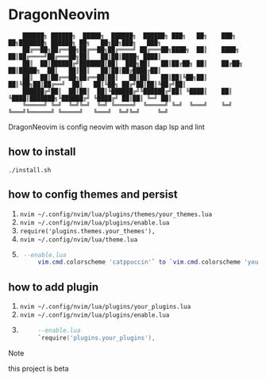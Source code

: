 # DragonNeovim

        ██████╗ ██████╗  █████╗  ██████╗  ██████╗ ███╗   ██╗    ███╗   ██╗███████╗ ██████╗ ██╗   ██╗██╗███╗   ███╗
        ██╔══██╗██╔══██╗██╔══██╗██╔════╝ ██╔═══██╗████╗  ██║    ████╗  ██║██╔════╝██╔═══██╗██║   ██║██║████╗ ████║
        ██║  ██║██████╔╝███████║██║  ███╗██║   ██║██╔██╗ ██║    ██╔██╗ ██║█████╗  ██║   ██║██║   ██║██║██╔████╔██║
        ██║  ██║██╔══██╗██╔══██║██║   ██║██║   ██║██║╚██╗██║    ██║╚██╗██║██╔══╝  ██║   ██║╚██╗ ██╔╝██║██║╚██╔╝██║
        ██████╔╝██║  ██║██║  ██║╚██████╔╝╚██████╔╝██║ ╚████║    ██║ ╚████║███████╗╚██████╔╝ ╚████╔╝ ██║██║ ╚═╝ ██║
        ╚═════╝ ╚═╝  ╚═╝╚═╝  ╚═╝ ╚═════╝  ╚═════╝ ╚═╝  ╚═══╝    ╚═╝  ╚═══╝╚══════╝ ╚═════╝   ╚═══╝  ╚═╝╚═╝     ╚═╝

DragonNeovim is config neovim with mason dap lsp and lint
## how to install
`./install.sh`
## how to config themes and persist 
1. `nvim ~/.config/nvim/lua/plugins/themes/your_themes.lua`
2. `nvim ~/.config/nvim/lua/plugins/enable.lua`
3. `require('plugins.themes.your_themes'),`
4. `nvim ~/.config/nvim/lua/theme.lua`
5. ```lua
    --enable.lua
        vim.cmd.colorscheme 'catppuccin'` to `vim.cmd.colorscheme 'your_colorscheme'
    ```
## how to add plugin 
1. `nvim ~/.config/nvim/lua/plugins/your_plugins.lua`
2. `nvim ~/.config/nvim/lua/plugins/enable.lua`
3. ```lua 
        --enable.lua
        `require('plugins.your_plugins'),
    ```
> [!NOTE]
> this project is beta

